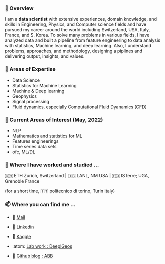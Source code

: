 ### 🦋 Overview 
I am a **data scientist** with extensive experiences, domain knowledge, and skills in Engineering, Physics, and Computer science fields and have pursued my career around the world including Switzerland, USA, Italy, France, and S. Korea. To solve many problems in various fields, I have analyzed data and built a pipeline from feature engineering to data analysis with statistics, Machine learning, and deep learning. Also, I understand problems, approaches, and methodology, designing a piplines and delivering output, insights, and values. 

### 🌴 Areas of Expertise
 - Data Science
 - Statistics for Machine Learning
 - Machine & Deep learning
 - Geophysics
 - Signal processing
 - Fluid dynamics, especially Computational Fluid Dyanamics (CFD)

### 🌱 Current Areas of Interest (May, 2022)
- NLP
- Mathematics and statistics for ML
- Features engineerings
- Time series data sets
- ofc, ML/DL

### :round_pushpin: Where I have worked and studied ...
🇨🇭 ETH Zurich, Switzerland | :us: LANL, NM USA | :fr: ISTerre; UGA, Grenoble France

(for a short time, :it: politecnico di torino, Turin Italy)

### :mailbox: Where you can find me ... 
+ :envelope_with_arrow: [Mail](mailto:soyoun.son@gmail.com) 

+ :handshake: [Linkedin](https://www.linkedin.com/in/soyounson)

+ :duck: [Kaggle](https://www.kaggle.com/soyounson)

+ :atom: [Lab work : DeepIGeos](https://github.com/HITLAB-DeepIGeoS/DeepIGeoS)

+ 🌈 [Github blog : ABB](https://soyounson.github.io/)
